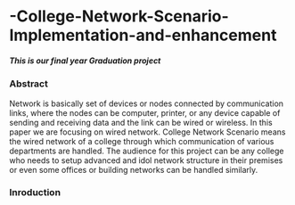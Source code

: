 # -College-Network-Scenario-Implementation-and-enhancement
##### This is our final year Graduation project

### Abstract
Network is basically set of devices or nodes connected by communication links, where the nodes can be computer, printer, or any device capable of sending and receiving data and the link can be wired or wireless. In this paper we are focusing on wired network. College Network Scenario means the wired network of a college through which communication of various departments are handled. The audience for this project can be any college who needs to setup advanced and idol network structure in their premises or even some offices or building networks can be handled similarly.  

### Inroduction


